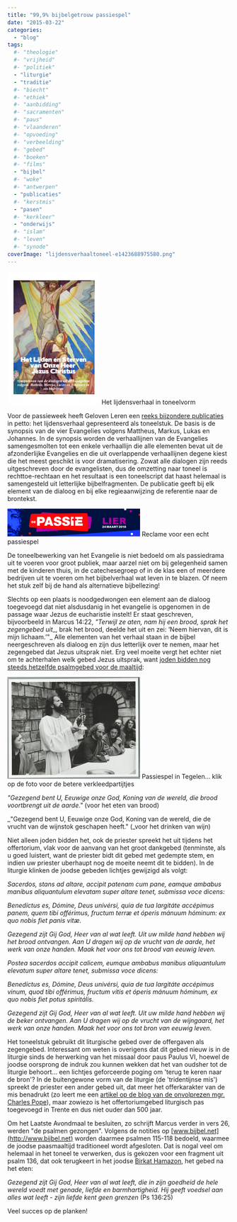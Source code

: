```yaml
---
title: "99,9% bijbelgetrouw passiespel"
date: "2015-03-22"
categories: 
  - "blog"
tags:
  #- "theologie"
  #- "vrijheid"
  #- "politiek"
  - "liturgie"
  - "traditie"
  #- "biecht"
  #- "ethiek"
  #- "aanbidding"
  #- "sacramenten"
  #- "paus"
  #- "vlaanderen"
  #- "opvoeding"
  #- "verbeelding"
  #- "gebed"
  #- "boeken"
  #- "films"
  - "bijbel"
  #- "woke"
  #- "antwerpen"
  - "publicaties"
  #- "kerstmis"
  - "pasen"
  #- "kerkleer"
  - "onderwijs"
  #- "islam"
  #- "leven"
  #- "synode"
coverImage: "lijdensverhaaltoneel-e1423688975580.png"
---
```


[![](images/synopsis-van-het-lijdensverhaal-in-toneelvorm.pdf-209x300.png)](/portfolio/lijdensverhaal/) Het lijdensverhaal in toneelvorm

Voor de passieweek heeft Geloven Leren een [reeks bijzondere publicaties](/page/bijbeltoneel/) in petto: het lijdensverhaal gepresenteerd als toneelstuk. De basis is de synopsis van de vier Evangelies volgens Mattheus, Markus, Lukas en Johannes. In de synopsis worden de verhaallijnen van de Evangelies samengesmolten tot een enkele verhaallijn die alle elementen bevat uit de afzonderlijke Evangelies en die uit overlappende verhaallijnen degene kiest die het meest geschikt is voor dramatisering. Zowat alle dialogen zijn reeds uitgeschreven door de evangelisten, dus de omzetting naar toneel is rechttoe-rechtaan en het resultaat is een toneelscript dat haast helemaal is samengesteld uit letterlijke bijbelfragmenten. De publicatie geeft bij elk element van de dialoog en bij elke regieaanwijzing de referentie naar de brontekst.

[![](images/De-Passie-300x63.png)](https://www.depassie.be/) Reclame voor een echt passiespel

De toneelbewerking van het Evangelie is niet bedoeld om als passiedrama uit te voeren voor groot publiek, maar aarzel niet om bij gelegenheid samen met de kinderen thuis, in de catechesegroep of in de klas een of meerdere bedrijven uit te voeren om het bijbelverhaal wat leven in te blazen. Of neem het stuk zelf bij de hand als alternatieve bijbellezing!

Slechts op een plaats is noodgedwongen een element aan de dialoog toegevoegd dat niet alsdusdanig in het evangelie is opgenomen in de passage waar Jezus de eucharistie instelt! Er staat geschreven, bijvoorbeeld in Marcus 14:22, _"Terwijl ze aten, nam hij een brood,_ _sprak het zegengebed uit__, brak het brood, deelde het uit en zei: ‘Neem hiervan, dit is mijn lichaam.’"_ Alle elementen van het verhaal staan in de bijbel neergeschreven als dialoog en zijn dus letterlijk over te nemen, maar het zegengebed dat Jezus uitsprak niet. Erg veel moeite vergt het echter niet om te achterhalen welk gebed Jezus uitsprak, want [joden bidden nog steeds hetzelfde psalmgebed voor de maaltijd](http://www.joodsleven.nl/Encyclopedie/Kasjroet/Kasjroet-18.htm):

[![Passiespel in Tegelen... klik op de foto voor de betere verkleedpartijtjes](images/SFA02_1002050_01_X-300x230.jpg)](http://www.geheugenvannederland.nl/?/nl/zoekresultaten/pagina/1/passiespelen/%28passiespelen%29/&colcount=0&wst=passiespelen) Passiespel in Tegelen... klik op de foto voor de betere verkleedpartijtjes

_"Gezegend bent U, Eeuwige onze God, Koning van de wereld, die brood voortbrengt uit de aarde."_ (voor het eten van brood)

_"Gezegend bent U, Eeuwige onze God, Koning van de wereld, die de vrucht van de wijnstok geschapen heeft." (_voor het drinken van wijn)

Niet alleen joden bidden het, ook de priester spreekt het uit tijdens het offertorium, vlak voor de aanvang van het groot dankgebed (tenminste, als u goed luistert, want de priester bidt dit gebed met gedempte stem, en indien uw priester uberhaupt nog de moeite neemt dit te bidden). In de liturgie klinken de joodse gebeden lichtjes gewijzigd als volgt:

_Sacerdos, stans ad altare, accipit patenam cum pane, eamque ambabus manibus aliquantulum elevatam super altare tenet, submissa voce dicens:_

_Benedíctus es, Dómine, Deus univérsi, quia de tua largitáte accépimus panem, quem tibi offérimus, fructum terræ et óperis mánuum hóminum: ex quo nobis fiet panis vitæ._

_Gezegend zijt Gij God, Heer van al wat leeft. Uit uw milde hand hebben wij het brood ontvangen. Aan U dragen wij op de vrucht van de aarde, het werk van onze handen. Maak het voor ons tot brood van eeuwig leven._

_Postea sacerdos accipit calicem, eumque ambabus manibus aliquantulum elevatum super altare tenet, submissa voce dicens:_

_Benedíctus es, Dómine, Deus univérsi, quia de tua largitáte accépimus vinum, quod tibi offérimus, fructum vitis et óperis mánuum hóminum, ex quo nobis fiet potus spiritális._

_Gezegend zijt Gij God, Heer van al wat leeft. Uit uw milde hand hebben wij de beker ontvangen. Aan U dragen wij op de vrucht van de wijngaard, het werk van onze handen. Maak het voor ons tot bron van eeuwig leven._

Het toneelstuk gebruikt dit liturgische gebed over de offergaven als zegengebed. Interessant om weten is overigens dat dit gebed nieuw is in de liturgie sinds de herwerking van het missaal door paus Paulus VI, hoewel de joodse oorsprong de indruk zou kunnen wekken dat het van oudsher tot de liturgie behoort... een lichtjes geforceerde poging om 'terug te keren naar de bron'? In de buitengewone vorm van de liturgie (de 'tridentijnse mis') spreekt de priester een ander gebed uit, dat meer het offerkarakter van de mis benadrukt (zo leert me een [artikel op de blog van de onvolprezen mgr. Charles Pope](http://blog.adw.org/2009/07/the-mass-in-slow-motion-the-offertory/)), maar zowiezo is het offertoriumgebed liturgisch pas toegevoegd in Trente en dus niet ouder dan 500 jaar.

Om het Laatste Avondmaal te besluiten, zo schrijft Marcus verder in vers 26, werden "de psalmen gezongen". Volgens de notities op [www.bijbel.net](http://www.bijbel.net) worden daarmee psalmen 115-118 bedoeld, waarmee de joodse paasmaaltijd traditioneel wordt afgesloten. Dat is nogal veel om helemaal in het toneel te verwerken, dus is gekozen voor een fragment uit psalm 136, dat ook terugkeert in het joodse [Birkat Hamazon](http://www.hebrew4christians.com/Blessings/Daily_Blessings/Food_Blessings/Grace_After_Meals/grace_after_meals.html), het gebed na het eten:

_Gezegend zijt Gij God, Heer van al wat leeft, die in zijn goedheid de hele wereld voedt met genade, liefde en barmhartigheid. Hij geeft voedsel aan alles wat leeft - zijn liefde kent geen grenzen_ (Ps 136:25)

Veel succes op de planken!
